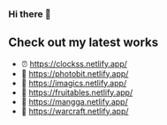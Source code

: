 ### Hi there 👋
## Check out my latest works

- ⏰ https://clockss.netlify.app/
- 🌆 https://photobit.netlify.app/
- 🌃 https://imagics.netlify.app/
- 🍉 https://fruitables.netlify.app/
- 🍵 https://mangga.netlify.app/
- 🔫 https://warcraft.netlify.app/
